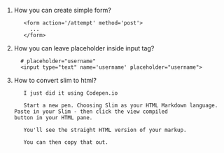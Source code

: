 1. How you can create simple form?
          
          <form action='/attempt' method='post'>
            ...
          </form>
2. How you can leave placeholder inside input tag?
         
         # placeholder="username"
         <input type="text" name='username' placeholder="username">
3. How to convert slim to html?
          
          I just did it using Codepen.io

          Start a new pen. Choosing Slim as your HTML Markdown language. Paste in your Slim - then click the view compiled               button in your HTML pane.

          You'll see the straight HTML version of your markup.

          You can then copy that out.
